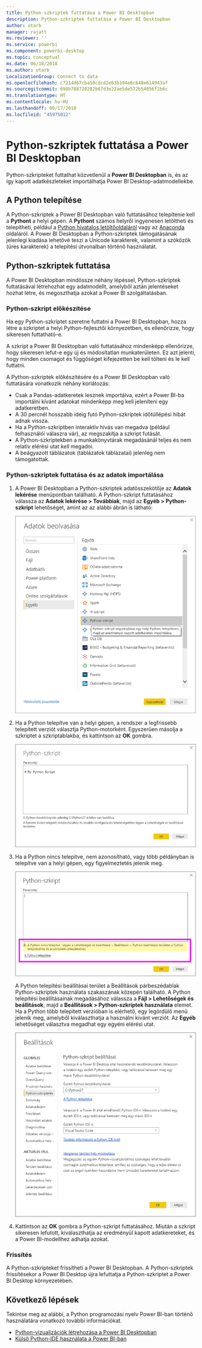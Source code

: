 ```yaml
---
title: Python-szkriptek futtatása a Power BI Desktopban
description: Python-szkriptek futtatása a Power BI Desktopban
author: otarb
manager: rajatt
ms.reviewer: ''
ms.service: powerbi
ms.component: powerbi-desktop
ms.topic: conceptual
ms.date: 06/18/2018
ms.author: otarb
LocalizationGroup: Connect to data
ms.openlocfilehash: c7214d67cba58cdcd2e63b194e6c648e614943af
ms.sourcegitcommit: 698b788720282b67d3e22ae5de572b54056f1b6c
ms.translationtype: HT
ms.contentlocale: hu-HU
ms.lasthandoff: 09/17/2018
ms.locfileid: "45975012"
---
```

# <a name="run-python-scripts-in-power-bi-desktop"></a>Python-szkriptek futtatása a Power BI Desktopban
Python-szkripteket futtathat közvetlenül a **Power BI Desktopban** is, és az így kapott adatkészleteket importálhatja Power BI Desktop-adatmodellekbe.

## <a name="install-python"></a>A Python telepítése
A Python-szkriptek a Power BI Desktopban való futtatásához telepítenie kell a **Pythont** a helyi gépen. A **Pythont** számos helyről ingyenesen letöltheti és telepítheti, például a [Python hivatalos letöltőoldaláról](https://www.python.org/) vagy az [Anaconda](https://anaconda.org/anaconda/python/) oldaláról. A Power BI Desktopban a Python-szkriptek támogatásának jelenlegi kiadása lehetővé teszi a Unicode karakterek, valamint a szóközök (üres karakterek) a telepítési útvonalban történő használatát.

## <a name="run-python-scripts"></a>Python-szkriptek futtatása
A Power BI Desktopban mindössze néhány lépéssel, Python-szkriptek futtatásával létrehozhat egy adatmodellt, amelyből aztán jelentéseket hozhat létre, és megoszthatja azokat a Power BI szolgáltatásban.

### <a name="prepare-a-python-script"></a>Python-szkript előkészítése
Ha egy Python-szkriptet szeretne futtatni a Power BI Desktopban, hozza létre a szkriptet a helyi Python-fejlesztői környezetben, és ellenőrizze, hogy sikeresen futtatható-e.

A szkript a Power BI Desktopban való futtatásához mindenképp ellenőrizze, hogy sikeresen lefut-e egy új és módosítatlan munkaterületen. Ez azt jelenti, hogy minden csomagot és függőséget kifejezetten be kell tölteni és le kell futtatni.

A Python-szkriptek előkészítésére és a Power BI Desktopban való futtatására vonatkozik néhány korlátozás:

* Csak a Pandas-adatkeretek lesznek importálva, ezért a Power BI-ba importálni kívánt adatokat mindenképp meg kell jeleníteni egy adatkeretben.
* A 30 percnél hosszabb ideig futó Python-szkriptek időtúllépési hibát adnak vissza.
* Ha a Python-szkriptben interaktív hívás van megadva (például felhasználói válaszra vár), az megszakítja a szkript futását.
* A Python-szkriptekben a munkakönyvtárak megadásánál teljes és nem relatív elérési utat *kell* megadni.
* A beágyazott táblázatok (táblázatok táblázatai) jelenleg nem támogatottak. 

### <a name="run-your-python-script-and-import-data"></a>Python-szkriptek futtatása és az adatok importálása
1. A Power BI Desktopban a Python-szkriptek adatösszekötője az **Adatok lekérése** menüpontban található. A Python-szkript futtatásához válassza az **Adatok lekérése &gt; Továbbiak**, majd az **Egyéb &gt; Python-szkript** lehetőséget, amint az az alábbi ábrán is látható:
   
   ![](media/desktop-python-scripts/python-scripts-1.png)
2. Ha a Python telepítve van a helyi gépen, a rendszer a legfrissebb telepített verziót választja Python-motorként. Egyszerűen másolja a szkriptet a szkriptablakba, és kattintson az **OK** gombra.
   
   ![](media/desktop-python-scripts/python-scripts-2.png)
3. Ha a Python nincs telepítve, nem azonosítható, vagy több példányban is telepítve van a helyi gépen, egy figyelmeztetés jelenik meg.
   
   ![](media/desktop-python-scripts/python-scripts-3.png)
   
   A Python telepítési beállításai terület a Beállítások párbeszédablak Python-szkriptek használata szakaszának közepén található. A Python telepítési beállításainak megadásához válassza a **Fájl > Lehetőségek és beállítások**, majd a **Beállítások > Python-szkriptek használata** elemet. Ha a Python több telepített verzióban is elérhető, egy legördülő menü jelenik meg, amelyből kiválaszthatja a használni kívánt verziót. Az **Egyéb** lehetőséget választva megadhat egy egyéni elérési utat.
   
   ![](media/desktop-python-scripts/python-scripts-4.png)
4. Kattintson az **OK** gombra a Python-szkript futtatásához. Miután a szkript sikeresen lefutott, kiválaszthatja az eredményül kapott adatkereteket, és a Power BI-modellhez adhatja azokat.

### <a name="refresh"></a>Frissítés
A Python-szkripteket frissítheti a Power BI Desktopban. A Python-szkriptek frissítésekor a Power BI Desktop újra lefuttatja a Python-szkriptet a Power BI Desktop környezetében.

## <a name="next-steps"></a>Következő lépések
Tekintse meg az alábbi, a Python programozási nyelv Power BI-ban történő használatára vonatkozó további információkat.

* [Python-vizualizációk létrehozása a Power BI Desktopban](desktop-python-visuals.md)
* [Külső Python-IDE használata a Power BI-ban](desktop-python-ide.md)
